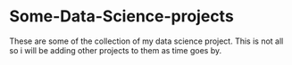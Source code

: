 # Some-Data-Science-projects
These are some of the collection of my data science project. This is not all so i will be adding other projects to them as time goes by.
